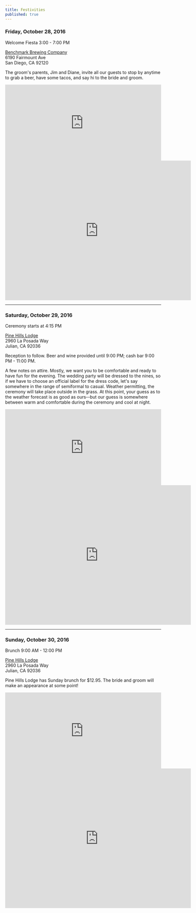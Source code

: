 ```yaml
---
title: Festivities
published: true
---
```


### Friday, October 28, 2016

Welcome Fiesta 3:00 - 7:00 PM

[Benchmark Brewing Company](http://www.benchmarkbrewing.com/Benchmark_Brewing_Company/ENTRY.html)  
6190 Fairmount Ave  
San Diego, CA 92120  

The groom's parents, Jim and Diane, invite all our guests to stop by anytime to grab a beer, have some tacos, and say hi to the bride and groom.

<iframe id="forecast_embed" type="text/html" frameborder="0" height="245" width="100%" src="http://forecast.io/embed/#lat=32.787312&amp;lon=-117.102799&amp;name=Benchmark Brewing Company&amp;font=Century Gothic, CenturyGothic, AppleGothic, sans-serif"></iframe>

<iframe src="https://www.google.com/maps/embed?pb=!1m18!1m12!1m3!1d26833.493077585474!2d-117.12030860521891!3d32.78731028199149!2m3!1f0!2f0!3f0!3m2!1i1024!2i768!4f13.1!3m3!1m2!1s0x0%3A0x0!2zMzLCsDQ3JzE0LjMiTiAxMTfCsDA2JzEwLjEiVw!5e0!3m2!1sen!2sus!4v1476771783624" width="600" height="450" frameborder="0" style="border:0" allowfullscreen></iframe>

***

### Saturday, October 29, 2016

Ceremony starts at 4:15 PM

[Pine Hills Lodge](http://www.pinehillslodge.com/)  
2960 La Posada Way  
Julian, CA 92036

Reception to follow. Beer and wine provided until 9:00 PM; cash bar 9:00 PM - 11:00 PM.


A few notes on attire. Mostly, we want you to be comfortable and ready to have fun for the evening. The wedding party will be dressed to the nines, so if we have to choose an official label for the dress code, let's say somewhere in the range of semiformal to casual. Weather permitting, the ceremony will take place outside in the grass. At this point, your guess as to the weather forecast is as good as ours--but our guess is somewhere between warm and comfortable during the ceremony and cool at night.

<iframe id="forecast_embed" type="text/html" frameborder="0" height="245" width="100%" src="http://forecast.io/embed/#lat=33.050620&amp;lon=-116.624985&amp;name=Pine Hills Lodge&amp;font=Century Gothic, CenturyGothic, AppleGothic, sans-serif"></iframe>

<iframe src="https://www.google.com/maps/embed?pb=!1m18!1m12!1m3!1d3344.221897129433!2d-116.62717904983768!3d33.0506244771986!2m3!1f0!2f0!3f0!3m2!1i1024!2i768!4f13.1!3m3!1m2!1s0x0%3A0x0!2zMzPCsDAzJzAyLjIiTiAxMTbCsDM3JzI5LjkiVw!5e0!3m2!1sen!2sus!4v1476771814509" width="600" height="450" frameborder="0" style="border:0" allowfullscreen></iframe>

***

### Sunday, October 30, 2016

Brunch 9:00 AM - 12:00 PM

[Pine Hills Lodge](http://www.pinehillslodge.com/)  
2960 La Posada Way  
Julian, CA 92036

Pine Hills Lodge has Sunday brunch for $12.95. The bride and groom will make an appearance at some point!

<iframe id="forecast_embed" type="text/html" frameborder="0" height="245" width="100%" src="http://forecast.io/embed/#lat=33.050620&amp;lon=-116.624985&amp;name=Pine Hills Lodge&amp;font=Century Gothic, CenturyGothic, AppleGothic, sans-serif"></iframe>

<iframe src="https://www.google.com/maps/embed?pb=!1m18!1m12!1m3!1d3344.221897129433!2d-116.62717904983768!3d33.0506244771986!2m3!1f0!2f0!3f0!3m2!1i1024!2i768!4f13.1!3m3!1m2!1s0x0%3A0x0!2zMzPCsDAzJzAyLjIiTiAxMTbCsDM3JzI5LjkiVw!5e0!3m2!1sen!2sus!4v1476771814509" width="600" height="450" frameborder="0" style="border:0" allowfullscreen></iframe>

